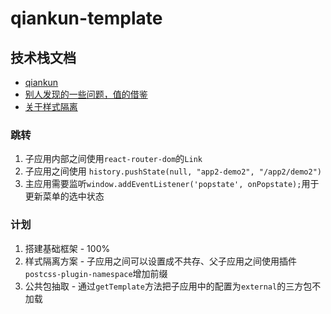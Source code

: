 # qiankun-template
## 技术栈文档

- [qiankun](https://qiankun.umijs.org/zh/guide)
- [别人发现的一些问题，值的借鉴](https://www.csdn.net/tags/OtDaYgzsNjkwOTgtYmxvZwO0O0OO0O0O.html)
- [关于样式隔离](https://juejin.cn/post/6992944363798003743)

### 跳转

1. 子应用内部之间使用`react-router-dom`的`Link`
2. 子应用之间使用 `history.pushState(null, "app2-demo2", "/app2/demo2")`
3. 主应用需要监听`window.addEventListener('popstate', onPopstate);`用于更新菜单的选中状态

### 计划

1. 搭建基础框架  - 100%
2. 样式隔离方案  - 子应用之间可以设置成不共存、父子应用之间使用插件`postcss-plugin-namespace`增加前缀
3. 公共包抽取  - 通过`getTemplate`方法把子应用中的配置为`external`的三方包不加载